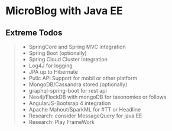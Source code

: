 MicroBlog with Java EE
===================

Extreme Todos
----------------------------------------
>- SpringCore and Spring MVC  integration
>- Spring Boot (optionally)
>- Spring Cloud Cluster İntegration
>- Log4J for logging
>- JPA up to Hibernate
>- Pulic API Support for mobil or other platform
>- MongoDB/Cassandra stored (optionally)
>- graphql-spring-boot for rest api
>- Neo4j/FlockDB with mongoDB for taxonomies or follows
>- AngularJS-Bootsrap 4 integration
>- Apache Mahout/SparkML for #TT or Headline 
>- Research: consider MessageQuery for java EE
>- Research: Play FrameWork

